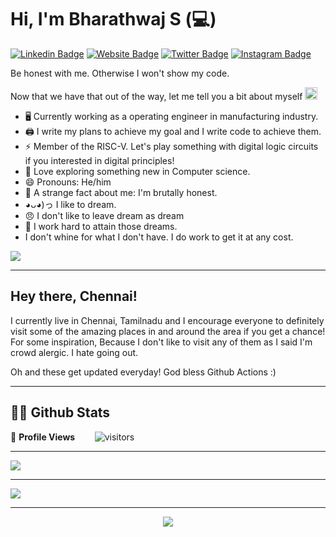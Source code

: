 # Hi, I'm Bharathwaj S (:computer:)

[![Linkedin Badge](https://img.shields.io/badge/-LinkedIn-0e76a8?style=flat-square&logo=Linkedin&logoColor=white)](https://linkedin.com/in/bharathwajist)
[![Website Badge](https://img.shields.io/badge/Website-3b5998?style=flat-square&logo=google-chrome&logoColor=white)](http://tamaai.com/)
[![Twitter Badge](https://img.shields.io/badge/-Twitter-00acee?style=flat-square&logo=Twitter&logoColor=white)](https://twitter.com/BharathWajist)
[![Instagram Badge](https://img.shields.io/badge/-Instagram-e4405f?style=flat-square&logo=Instagram&logoColor=white)](https://instagram.com/bharathwajist/)
<!-- [![Medium Badge](https://img.shields.io/badge/Medium-12100E?style=flat-square&logo=Medium&logoColor=white)](https://medium.com/@sachinmalhotra) -->

Be honest with me. Otherwise I won't show my code.

<!-- markdownlint-disable MD033 -->
<!-- <a href="https://app.daily.dev/edorado93"><img src="https://github.com/edorado93/edorado93/blob/main/devcard.svg" width="200" align="right" alt="Sachin Malhotra's Dev Card"/></a> -->
<!-- markdownlint-enable MD033 -->

Now that we have that out of the way, let me tell you a bit about myself <img src="https://emojis.slackmojis.com/emojis/images/1520808873/3643/cool-doge.gif?1520808873" width="20" />

* 🖥️ Currently working as a operating engineer in manufacturing industry.
* 🖨️ I write my plans to achieve my goal and I write code to achieve them.
* ⚡ Member of the RISC-V. Let's play something with digital logic circuits if you interested in digital principles!
* 🧐 Love exploring something new in Computer science.
* 😄 Pronouns: He/him
* 🤯 A strange fact about me: I'm brutally honest.
* ◕ᴗ◕)っ I like to dream. 
* 😠 I don't like to leave dream as dream
* 💪 I work hard to attain those dreams.
* I don't whine for what I don't have. I do work to get it at any cost.
<p align="left">
  <img src="https://quotes-github-readme.vercel.app/api?type=horizontal&theme=light)](https://github.com/piyushsuthar/github-readme-quotes" />
</p>
  
 ---
## Hey there, Chennai!

I currently live in Chennai, Tamilnadu and I encourage everyone to definitely visit some of the amazing places in and around the area if you get a chance! For some inspiration, Because I don't like to visit any of them as I said I'm crowd alergic. I hate going out.

Oh and these get updated everyday! God bless Github Actions :)

---
## 👨‍💻 Github Stats
🌱 **Profile Views**&nbsp;&nbsp;&nbsp;&nbsp;&nbsp;&nbsp;&nbsp;
![visitors](https://profile-counter.glitch.me/bharathwajist/count.svg?align=center)

<hr>
 
<img align="center" src="https://github-readme-stats.vercel.app/api/top-langs/?username=bharathwajist&theme=dark&layout=compact" />
 <hr>
<img align="center" src="https://github-readme-stats.vercel.app/api?username=bharathwajist&show_icons=true&theme=dracula" />

<hr>
<p align="center">
  <img src="https://capsule-render.vercel.app/api?type=waving&color=gradient&height=110&section=footer&animation=twinkling"/>
</p>
